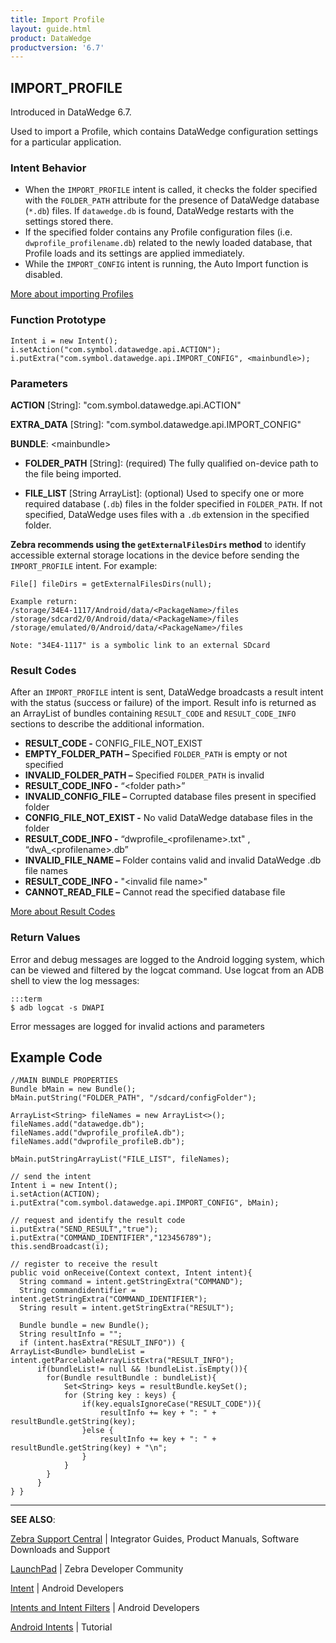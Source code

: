 ```yaml
---
title: Import Profile 
layout: guide.html
product: DataWedge
productversion: '6.7'
---
```


## IMPORT_PROFILE

Introduced in DataWedge 6.7.

Used to import a Profile, which contains DataWedge configuration settings for a particular application. 

### Intent Behavior
* When the `IMPORT_PROFILE` intent is called, it checks the folder specified with the `FOLDER_PATH` attribute for the presence of DataWedge database (`*.db`) files. If `datawedge.db` is found, DataWedge restarts with the settings stored there. 
* If the specified folder contains any Profile configuration files (i.e. `dwprofile_profilename.db`) related to the newly loaded database, that Profile loads and its settings are applied immediately.
* While the `IMPORT_CONFIG` intent is running, the Auto Import function is disabled. 

[More about importing Profiles](../../settings/#importaprofile)

### Function Prototype

	Intent i = new Intent();
	i.setAction("com.symbol.datawedge.api.ACTION");
	i.putExtra("com.symbol.datawedge.api.IMPORT_CONFIG", <mainbundle>);

### Parameters

**ACTION** [String]: "com.symbol.datawedge.api.ACTION"

**EXTRA_DATA** [String]: "com.symbol.datawedge.api.IMPORT_CONFIG"

**BUNDLE**: &lt;mainbundle&gt;

* **FOLDER_PATH** [String]: (required) The fully qualified on-device path to the file being imported.  

* **FILE_LIST** [String ArrayList]: (optional) Used to specify one or more required database (`.db`) files in the folder specified in `FOLDER_PATH`. If not specified, DataWedge uses files with a `.db` extension in the specified folder. 

**Zebra recommends using the `getExternalFilesDirs` method** to identify accessible external storage locations in the device before sending the `IMPORT_PROFILE` intent. For example: 

	File[] fileDirs = getExternalFilesDirs(null);

	Example return:
	/storage/34E4-1117/Android/data/<PackageName>/files
	/storage/sdcard2/0/Android/data/<PackageName>/files
	/storage/emulated/0/Android/data/<PackageName>/files
	
	Note: "34E4-1117" is a symbolic link to an external SDcard

### Result Codes

After an `IMPORT_PROFILE` intent is sent, DataWedge broadcasts a result intent with the  status (success or failure) of the import. Result info is returned as an ArrayList of bundles containing `RESULT_CODE` and `RESULT_CODE_INFO` sections to describe the additional information.

* **RESULT_CODE -** CONFIG_FILE_NOT_EXIST
* **EMPTY_FOLDER_PATH –** Specified `FOLDER_PATH` is empty or not specified
* **INVALID_FOLDER_PATH –** Specified `FOLDER_PATH` is invalid
 * **RESULT_CODE_INFO -** “&lt;folder path&gt;”
* **INVALID_CONFIG_FILE –** Corrupted database files present in specified folder
* **CONFIG_FILE_NOT_EXIST -** No valid DataWedge database files in the folder
 * **RESULT_CODE_INFO -** “dwprofile_&lt;profilename&gt;.txt" , “dwA_&lt;profilename&gt;.db”
* **INVALID_FILE_NAME –** Folder contains valid and invalid DataWedge .db file names
 * **RESULT_CODE_INFO -** "&lt;invalid file name&gt;"
* **CANNOT_READ_FILE –** Cannot read the specified database file

[More about Result Codes](../resultinfo)  

### Return Values

Error and debug messages are logged to the Android logging system, which can be viewed and filtered by the logcat command. Use logcat from an ADB shell to view the log messages:

	:::term
	$ adb logcat -s DWAPI

Error messages are logged for invalid actions and parameters

## Example Code
	
	//MAIN BUNDLE PROPERTIES
	Bundle bMain = new Bundle();
	bMain.putString("FOLDER_PATH", "/sdcard/configFolder");

	ArrayList<String> fileNames = new ArrayList<>();
	fileNames.add("datawedge.db");
	fileNames.add("dwprofile_profileA.db");
	fileNames.add("dwprofile_profileB.db");

	bMain.putStringArrayList("FILE_LIST", fileNames);

	// send the intent
	Intent i = new Intent();
	i.setAction(ACTION);
	i.putExtra("com.symbol.datawedge.api.IMPORT_CONFIG", bMain);

	// request and identify the result code
	i.putExtra("SEND_RESULT","true");
	i.putExtra("COMMAND_IDENTIFIER","123456789");
	this.sendBroadcast(i);

	// register to receive the result
	public void onReceive(Context context, Intent intent){
	  String command = intent.getStringExtra("COMMAND");
	  String commandidentifier = intent.getStringExtra("COMMAND_IDENTIFIER");
	  String result = intent.getStringExtra("RESULT");
	 
	  Bundle bundle = new Bundle();
	  String resultInfo = "";
	  if (intent.hasExtra("RESULT_INFO")) {
	ArrayList<Bundle> bundleList =        intent.getParcelableArrayListExtra("RESULT_INFO");                    
	      if(bundleList!= null && !bundleList.isEmpty()){
	        for(Bundle resultBundle : bundleList){
	            Set<String> keys = resultBundle.keySet();
	            for (String key : keys) {
	                if(key.equalsIgnoreCase("RESULT_CODE")){
	                    resultInfo += key + ": " + resultBundle.getString(key);
	                }else {
	                    resultInfo += key + ": " + resultBundle.getString(key) + "\n";
	                }
	            }
	        }
	      }
	} }


-----

**SEE ALSO**:

[Zebra Support Central](https://www.zebra.com/us/en/support-downloads.html) | Integrator Guides, Product Manuals, Software Downloads and Support

[LaunchPad](https://developer.zebra.com/welcome) | Zebra Developer Community

[Intent](https://developer.android.com/reference/android/content/Intent.html) | Android Developers

[Intents and Intent Filters](http://developer.android.com/guide/components/intents-filters.html) | Android Developers

[Android Intents](http://www.vogella.com/tutorials/AndroidIntent/article.html) | Tutorial
